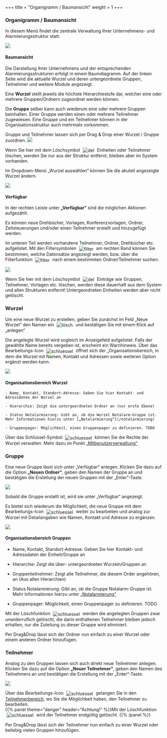 +++
title = "Organigramm / Baumansicht"
weight = 1
+++



<a name="organigrammbaumansicht"></a>
### Organigramm / Baumansicht 

In diesem Menü findet die zentrale Verwaltung Ihrer Unternehmens- und Alarmierungsstruktur statt. 

![](/img/mutieren_mutation_organigramm.png?width=1000px&classes=shadow)



#### Baumansicht 

Die Darstellung Ihrer Unternehmens und der entsprechenden Alarmierungsstrukturen erfolgt in einem Baumdiagramm. Auf der linken Seite wird die aktuelle Wurzel und deren untergeordnete Gruppen, Teilnehmer und weitere Module angezeigt.  
 
Eine **Wurzel** stellt jeweils die höchste Hierarchiestufe dar, welcher eine oder mehrere Gruppen/Ordnern zugeordnet werden können. 


Die **Gruppe** selber kann auch wiederum eine oder mehrere Gruppen beinhalten. Einer Gruppe werden einen oder mehrere Teilnehmer zugewiesen. Eine Gruppe und ein Teilnehmer
können in der Organisationsstruktur auch mehrmals vorkommen.
   
Gruppe und Teilnehmer lassen sich per Drag & Drop einer Wurzel / Gruppe
zuordnen. 
![](/img/mutieren_mutation_organigramm_hierarchie.png?classes=shadow)

Wenn Sie hier mit dem Löschsymbol <img src="/img/loesch-icon.png" alt="del" style='vertical-align:middle;display:inline;margin:0px 5px; '> 
Einheiten oder Teilnehmer löschen, werden Sie nur aus der Struktur entfernt, bleiben aber im System vorhanden.

Im Dropdown-Menü „Wurzel auswählen“ können Sie die akutell angezeigte Wurzel ändern.


![](/img/mutieren_mutation_organigramm_wurzel_auswaehlen.png?classes=shadow)





#### Verfügbar

In der rechten Leiste unter **„Verfügbar“** sind die möglichen Aktionen
aufgezählt.

Es können neue Drehbücher, Vorlagen, Konferenzvorlagen,
Ordner, Zeitsteuerungen und/oder einen Teilnehmer erstellt und
hinzugefügt werden. 

Im unteren Teil werden vorhandene Teilnehmer, Ordner, Drehbücher etc. aufgelistet. Mit den Filtersymbolen <img src="/img/mutieren_mutation_organigramm_filtersymbole.png" alt="filter" style='vertical-align:middle;display:inline;margin:0px 5px; '>
 am rechten Rand können Sie bestimmen, welche Datensätze angezeigt werden, bzw. über die Filterfunktion <img src="/img/mutieren_mutation_organigramm_filter.png" alt="filter" style='vertical-align:middle;display:inline;margin:0px 5px; '>
 nach einem bestimmten Ordner/Teilnehmer suchen.

![](/img/mutieren_mutation_organigramm_verfuegbar.png?width=700px&classes=shadow)

Wenn Sie hier mit dem Löschsymbol <img src="/img/loesch-icon.png" alt="del" style='vertical-align:middle;display:inline;margin:0px 5px; '> 
Einträge wie Gruppen, Teilnehmer, Vorlagen etc. löschen, werden diese dauerhaft aus dem System und allen Strukturen entfernt! Untergeordneten Einheiten 
werden aber nicht gelöscht.



<a name="wurzel"></a>
### Wurzel 

Um eine neue Wurzel zu erstellen, geben Sie zunächst im Feld „Neue Wurzel“ den Namen ein <img src="/img/mutieren_mutation_organigramm_neue_wurzel_anlegen.png" alt="lösch" style='vertical-align:middle;display:inline;margin:0px 5px;'> 
und bestätigen Sie mit einem Klick auf „anlegen“ 


Die angelegte Wurzel wird sogleich im Anzeigefeld aufgelistet. Falls der
gewählte Name bereits vergeben ist, erscheint ein Warnhinweis. Über das
Bearbeitungs-Icon <img src="/img/bearbeitungsicon.png" alt="schluessel" style='vertical-align:middle;display:inline;margin:0px 5px; '> öffnet sich der „Organisationsbereich, 
in dem die Wurzel mit Namen, Kontakt und Adressen sowie weiteren Option ergänzt werden kann. 

![](/img/mutieren_mutation_organigramm_organisationsbereich.png?width=900px&classes=shadow)

#### Organisationsbereich Wurzel

	- Name, Kontakt, Standort-Adresse: Geben Sie hier Kontakt- und Adressdaten der Wurzel an
	
	- Hierarchie: Zeigt die untergeordneten Ordner an (nur erste Ebene)
	
	- Status Notalarmierung: Gibt an, ob die Wurzel Notalarm-Gruppe ist. Mehr Informationen hierzu unter [„Notalarmierung“](/notalarmierung)
	
	- Gruppenpager: Möglichkeit, einen Gruppenpager zu definieren. TODO

Über das Schlüssel-Symbol <img src="/img/schluesselsymbol.png" alt="schluessel" style='vertical-align:middle;display:inline;margin:0px 5px; '> können Sie die Rechte der Wurzel verwalten.
Mehr dazu im Punkt [„Mitbenutzerverwaltung“](/einfuehrung/mitbenutzerverwaltung/)

<a name="gruppe"></a>
### Gruppe 

Eine neue Gruppe lässt sich unter „Verfügbar“ anlegen. Klicken Sie dazu auf die Option  **„Neuen
Ordner“**, geben den Namen der Gruppe an und bestätigen die Erstellung der
neuen Gruppen mit der „Enter“-Taste.

![](/img/mutieren_mutation_organigramm_neuer_ordner.png?classes=shadow)

Sobald die Gruppe erstellt ist, wird sie unter „Verfügbar“ angezeigt. 

Es bietet sich wiederum die Möglichkeit, die neue Gruppe
mit dem Bearbeitungs-Icon <img src="/img/bearbeitungsicon.png" alt="schluessel" style='vertical-align:middle;display:inline;margin:0px 5px; '>
weiter zu bearbeiten und analog zur Wurzel mit Detailangaben wie Namen,
Kontakt und Adresse zu ergänzen. 

![](/img/mutieren_mutation_organigramm_organisationsbereich_ordner.png?classes=shadow)  

#### Organisationsbereich Gruppen

 - Name, Kontakt, Standort-Adresse: Geben Sie hier Kontakt- und Adressdaten der Einheit/Gruppe an
	
 - Hierarchie: Zeigt die über- untergeordneten Wurzeln/Gruppen an
	
 - Gruppenteilnehmer: Zeigt alle Teilnehmer, die diesem Order angehören, an (Aus allen Hierarchien)
	
 - Status Notalarmierung: Gibt an, ob die Gruppe Notalarm-Gruppe ist. Mehr Informationen hierzu unter [„Notalarmierung“](/notalarmierung)
	
 - Gruppenpager: Möglichkeit, einen Gruppenpager zu definieren. TODO

Mit der Löschfunktion <img src="/img/loesch-icon.png" alt="schluessel" style='vertical-align:middle;display:inline;margin:0px 5px; '>
werden die angelegten Gruppen zwar unwiderruflich gelöscht, die darin
enthaltenen Teilnehmer bleiben jedoch erhalten, nur die Zuteilung zu
dieser Gruppe wird eliminiert.   

Per Drag&Drop lässt sich der Ordner nun einfach zu einer Wurzel oder einem anderen Ordner hinzufügen.


<a name="teilnehmer"></a>
### Teilnehmer 

Analog zu den Gruppen lassen sich auch direkt neue Teilnehmer
anlegen. Klicken Sie dazu auf die Option  **„Neuer Teilnehmer“**, geben den Namen des Teilnehmers an und bestätigen die Erstellung mit der „Enter“-Taste.


![](/img/mutieren_mutation_organigramm_neuer_benutzer.png?classes=shadow)

Über das Bearbeitungs-Icon <img src="/img/bearbeitungsicon.png" alt="schluessel" style='vertical-align:middle;display:inline;margin:0px 5px; '>
gelangen Sie in den [Teilnehmerbereich](/mutieren/mutation/teilnehmerliste/#teilnehmerbereich), wo Sie die Möglichkeit haben, den Teilnehmer zu bearbeiten.   
{{% panel theme="danger" header="Achtung!" %}}Mit der Löschfunktion <img src="/img/loesch-icon.png" alt="schluessel" style='vertical-align:middle;display:inline;margin:0px 5px; '>
wird der Teilnehmer endgültig gelöscht. {{% /panel %}}

Per Drag&Drop lässt sich der Teilnehmer nun einfach zu einer Wurzel oder beliebig vielen Gruppen hinzufügen.


